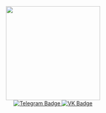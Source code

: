 <div id="header" align="center">
  <img src="https://i.giphy.com/media/v1.Y2lkPTc5MGI3NjExMDIweW5ubjlmNzh4OXY5NWtsc2V6MjN3bmQxajY5NGk4MHk1MTlkaiZlcD12MV9pbnRlcm5hbF9naWZfYnlfaWQmY3Q9Zw/qgQUggAC3Pfv687qPC/giphy.gif" width="250"/>
</div>
 <div id="user-content-badges" align="center" dir="auto">
  <a href="https://t.me/kostya_antonov" rel="nofollow">
    <img src="https://camo.githubusercontent.com/2a0ddc97d7e52c2eef90147734437b674175e5921745634dfb74585461a6cd0a/68747470733a2f2f696d672e736869656c64732e696f2f62616467652f54656c656772616d2d626c75653f7374796c653d666f722d7468652d6261646765266c6f676f3d74656c656772616d266c6f676f436f6c6f723d7768697465" alt="Telegram Badge" data-canonical-src="https://img.shields.io/badge/Telegram-blue?style=for-the-badge&amp;logo=telegram&amp;logoColor=white" style="max-width: 100%;">
  </a>
  <a href="https://vk.com/kostya__antonov" rel="nofollow">
    <img src="https://camo.githubusercontent.com/5a0750960343564b184c25d0116b215cf791158c079d8b464af6e38515eefdfe/68747470733a2f2f696d672e736869656c64732e696f2f62616467652f564b2d626c75653f7374796c653d666f722d7468652d6261646765266c6f676f3d766b266c6f676f436f6c6f723d7768697465" alt="VK Badge" data-canonical-src="https://img.shields.io/badge/VK-blue?style=for-the-badge&amp;logo=vk&amp;logoColor=white" style="max-width: 100%;">
  </a>
</div>
